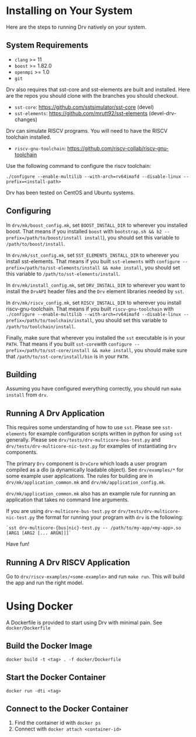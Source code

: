 # Installing on Your System

Here are the steps to running Drv natively on your system.

## System Requirements

- `clang` >= 11
- `boost` >= 1.82.0
- `openmpi` >= 1.0
- `git`

Drv also requires that sst-core and sst-elements are built and installed.
Here are the repos you should clone with the branches you should checkout.

- `sst-core`: https://github.com/sstsimulator/sst-core (devel)
- `sst-elements`: https://github.com/mrutt92/sst-elements (devel-drv-changes)

Drv can simulate RISCV programs. You will need to have the RISCV toolchain installed.

- `riscv-gnu-toolchain`: https://github.com/riscv-collab/riscv-gnu-toolchain

Use the following command to configure the riscv toolchain:

`./configure --enable-multilib --with-arch=rv64imafd --disable-linux --prefix=<install-path>`

Drv has been tested on CentOS and Ubuntu systems.

## Configuring

In `drv/mk/boost_config.mk`, set `BOOST_INSTALL_DIR` to wherever you installed boost.
That means if you installed `boost` with `bootstrap.sh && b2 --prefix=/path/to/boost/install install`), you should set this
variable to `/path/to/boost/install`.

In `drv/mk/sst_config.mk`, set `SST_ELEMENTS_INSTALL_DIR` to wherever you install sst-elements.
That means if you built `sst-elements` with `configure --prefix=/path/to/sst-elements/install && make install`, you should
set this variable to `/path/to/sst-elements/install`.

In `drv/mk/install_config.mk`, set `DRV_INSTALL_DIR` to wherever you want to install the `DrvAPI` header files and the `Drv` element
libraries needed by `sst`.

In `drv/mk/riscv_config.mk`, set `RISCV_INSTALL_DIR` to wherever you install riscv-gnu-toolchain.
That means if you built `riscv-gnu-toolchain` with `./configure --enable-multilib --with-arch=rv64imafd --disable-linux --prefix=/path/to/toolchain/install`,
you should set this variable to `/path/to/toolchain/install`.


Finally, make sure that wherever you installed the `sst` executable is in your `PATH`.
That means if you built `sst-core`with `configure --prefix=/path/to/sst-core/install && make install`, you should
make sure that `/path/to/sst-core/install/bin` is in your `PATH`.

## Building

Assuming you have configured everything correctly, you should run `make install` from `drv`.

## Running A Drv Application

This requires some understanding of how to use `sst`. 
Please see `sst-elements` for example configuration scripts written in python for using `sst` generally.
Please see `drv/tests/drv-multicore-bus-test.py` and `drv/tests/drv-multicore-nic-test.py` 
for examples of instantiating `Drv` components. 

The primary `Drv` component is `DrvCore` which loads a user program compiled as a dlo (a dynamically loadable object).
See `drv/examples/*` for some example user applications. The rules for building are in `drv/mk/application_common.mk` and 
`drv/mk/application_config.mk`.

`drv/mk/application_common.mk` also has an example rule for running an application that takes no command line arguments.

If you are using `drv-multicore-bus-test.py` or `drv/tests/drv-multicore-nic-test.py` the format for running your 
program with `drv` is the following:

    `sst drv-multicore-{bus|nic}-test.py -- /path/to/my-app/<my-app>.so [ARG1 [ARG2 [... ARGN]]]`

Have fun!

## Running A Drv RISCV Application

Go to `drv/riscv-examples/<some-example>` and run `make run`. This will build the app and run the right model.

# Using Docker

A Dockerfile is provided to start using Drv with minimal pain.
See `docker/Dockerfile`

## Build the Docker Image

`docker build -t <tag> . -f docker/Dockerfile`

## Start the Docker Container
`docker run -dti <tag>`

## Connect to the Docker Container
1. Find the container id with `docker ps`
2. Connect with `docker attach <container-id>`

